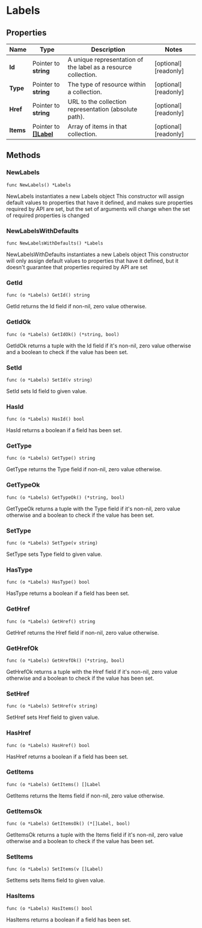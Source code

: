 # Labels

## Properties

|Name | Type | Description | Notes|
|------------ | ------------- | ------------- | -------------|
|**Id** | Pointer to **string** | A unique representation of the label as a resource collection. | [optional] [readonly] |
|**Type** | Pointer to **string** | The type of resource within a collection. | [optional] [readonly] |
|**Href** | Pointer to **string** | URL to the collection representation (absolute path). | [optional] [readonly] |
|**Items** | Pointer to [**[]Label**](Label.md) | Array of items in that collection. | [optional] [readonly] |

## Methods

### NewLabels

`func NewLabels() *Labels`

NewLabels instantiates a new Labels object
This constructor will assign default values to properties that have it defined,
and makes sure properties required by API are set, but the set of arguments
will change when the set of required properties is changed

### NewLabelsWithDefaults

`func NewLabelsWithDefaults() *Labels`

NewLabelsWithDefaults instantiates a new Labels object
This constructor will only assign default values to properties that have it defined,
but it doesn't guarantee that properties required by API are set

### GetId

`func (o *Labels) GetId() string`

GetId returns the Id field if non-nil, zero value otherwise.

### GetIdOk

`func (o *Labels) GetIdOk() (*string, bool)`

GetIdOk returns a tuple with the Id field if it's non-nil, zero value otherwise
and a boolean to check if the value has been set.

### SetId

`func (o *Labels) SetId(v string)`

SetId sets Id field to given value.

### HasId

`func (o *Labels) HasId() bool`

HasId returns a boolean if a field has been set.

### GetType

`func (o *Labels) GetType() string`

GetType returns the Type field if non-nil, zero value otherwise.

### GetTypeOk

`func (o *Labels) GetTypeOk() (*string, bool)`

GetTypeOk returns a tuple with the Type field if it's non-nil, zero value otherwise
and a boolean to check if the value has been set.

### SetType

`func (o *Labels) SetType(v string)`

SetType sets Type field to given value.

### HasType

`func (o *Labels) HasType() bool`

HasType returns a boolean if a field has been set.

### GetHref

`func (o *Labels) GetHref() string`

GetHref returns the Href field if non-nil, zero value otherwise.

### GetHrefOk

`func (o *Labels) GetHrefOk() (*string, bool)`

GetHrefOk returns a tuple with the Href field if it's non-nil, zero value otherwise
and a boolean to check if the value has been set.

### SetHref

`func (o *Labels) SetHref(v string)`

SetHref sets Href field to given value.

### HasHref

`func (o *Labels) HasHref() bool`

HasHref returns a boolean if a field has been set.

### GetItems

`func (o *Labels) GetItems() []Label`

GetItems returns the Items field if non-nil, zero value otherwise.

### GetItemsOk

`func (o *Labels) GetItemsOk() (*[]Label, bool)`

GetItemsOk returns a tuple with the Items field if it's non-nil, zero value otherwise
and a boolean to check if the value has been set.

### SetItems

`func (o *Labels) SetItems(v []Label)`

SetItems sets Items field to given value.

### HasItems

`func (o *Labels) HasItems() bool`

HasItems returns a boolean if a field has been set.



